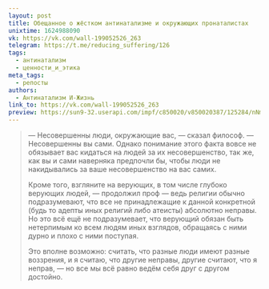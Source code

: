 ```yaml
---
layout: post
title: Обещанное о жёстком антинатализме и окружающих пронаталистах
unixtime: 1624988090
vk: https://vk.com/wall-199052526_263
telegram: https://t.me/reducing_suffering/126
tags:
  - антинатализм
  - ценности_и_этика
meta_tags:
  - репосты
authors:
  - Антинатализм И-Жизнь
link_to: https://vk.com/wall-199052526_263
preview: https://sun9-32.userapi.com/impf/c850020/v850020387/125284/nNmBsouXiiU.jpg?size=655x374&quality=96&sign=7a3323d676ff24e7738c2cef4414b87f&type=album
---
```

>— Несовершенны люди, окружающие вас, — сказал философ. — Несовершенны вы сами. Однако понимание этого факта вовсе не обязывает вас кидаться на людей за их несовершенство, так же, как вы и сами наверняка предпочли бы, чтобы люди не накидывались за ваше несовершенство на вас самих. 
>
>Кроме того, взгляните на верующих, в том числе глубоко верующих людей, — продолжил проф — ведь религии обычно подразумевают, что все не принадлежащие к данной конкретной (будь то адепты иных религий либо атеисты) абсолютно неправы. Но это всё ещё не подразумевает, что верующий обязан быть нетерпимым ко всем людям иных взглядов, обращаясь с ними дурно и плохо с ними поступая.
>
>Это вполне возможно: считать, что разные люди имеют разные воззрения, и я считаю, что другие неправы, другие считают, что я неправ, — но все мы всё равно ведём себя друг с другом достойно. 